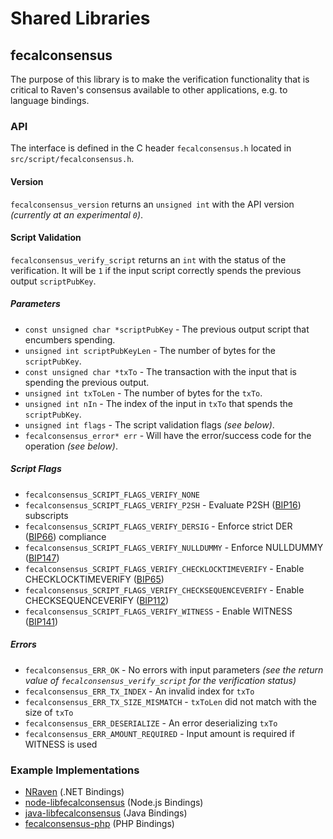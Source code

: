 Shared Libraries
================

## fecalconsensus

The purpose of this library is to make the verification functionality that is critical to Raven's consensus available to other applications, e.g. to language bindings.

### API

The interface is defined in the C header `fecalconsensus.h` located in  `src/script/fecalconsensus.h`.

#### Version

`fecalconsensus_version` returns an `unsigned int` with the API version *(currently at an experimental `0`)*.

#### Script Validation

`fecalconsensus_verify_script` returns an `int` with the status of the verification. It will be `1` if the input script correctly spends the previous output `scriptPubKey`.

##### Parameters
- `const unsigned char *scriptPubKey` - The previous output script that encumbers spending.
- `unsigned int scriptPubKeyLen` - The number of bytes for the `scriptPubKey`.
- `const unsigned char *txTo` - The transaction with the input that is spending the previous output.
- `unsigned int txToLen` - The number of bytes for the `txTo`.
- `unsigned int nIn` - The index of the input in `txTo` that spends the `scriptPubKey`.
- `unsigned int flags` - The script validation flags *(see below)*.
- `fecalconsensus_error* err` - Will have the error/success code for the operation *(see below)*.

##### Script Flags
- `fecalconsensus_SCRIPT_FLAGS_VERIFY_NONE`
- `fecalconsensus_SCRIPT_FLAGS_VERIFY_P2SH` - Evaluate P2SH ([BIP16](https://github.com/fecal/bips/blob/master/bip-0016.mediawiki)) subscripts
- `fecalconsensus_SCRIPT_FLAGS_VERIFY_DERSIG` - Enforce strict DER ([BIP66](https://github.com/fecal/bips/blob/master/bip-0066.mediawiki)) compliance
- `fecalconsensus_SCRIPT_FLAGS_VERIFY_NULLDUMMY` - Enforce NULLDUMMY ([BIP147](https://github.com/fecal/bips/blob/master/bip-0147.mediawiki))
- `fecalconsensus_SCRIPT_FLAGS_VERIFY_CHECKLOCKTIMEVERIFY` - Enable CHECKLOCKTIMEVERIFY ([BIP65](https://github.com/fecal/bips/blob/master/bip-0065.mediawiki))
- `fecalconsensus_SCRIPT_FLAGS_VERIFY_CHECKSEQUENCEVERIFY` - Enable CHECKSEQUENCEVERIFY ([BIP112](https://github.com/fecal/bips/blob/master/bip-0112.mediawiki))
- `fecalconsensus_SCRIPT_FLAGS_VERIFY_WITNESS` - Enable WITNESS ([BIP141](https://github.com/fecal/bips/blob/master/bip-0141.mediawiki))

##### Errors
- `fecalconsensus_ERR_OK` - No errors with input parameters *(see the return value of `fecalconsensus_verify_script` for the verification status)*
- `fecalconsensus_ERR_TX_INDEX` - An invalid index for `txTo`
- `fecalconsensus_ERR_TX_SIZE_MISMATCH` - `txToLen` did not match with the size of `txTo`
- `fecalconsensus_ERR_DESERIALIZE` - An error deserializing `txTo`
- `fecalconsensus_ERR_AMOUNT_REQUIRED` - Input amount is required if WITNESS is used

### Example Implementations
- [NRaven](https://github.com/NicolasDorier/NRaven/blob/master/NRaven/Script.cs#L814) (.NET Bindings)
- [node-libfecalconsensus](https://github.com/bitpay/node-libfecalconsensus) (Node.js Bindings)
- [java-libfecalconsensus](https://github.com/dexX7/java-libfecalconsensus) (Java Bindings)
- [fecalconsensus-php](https://github.com/Bit-Wasp/fecalconsensus-php) (PHP Bindings)
